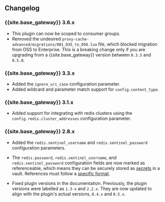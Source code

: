## Changelog

### {{site.base_gateway}} 3.6.x
* This plugin can now be scoped to consumer groups.
* Removed the undesired `proxy-cache-advanced/migrations/001_035_to_050.lua` file, which blocked migration from OSS to Enterprise. 
This is a breaking change only if you are upgrading from a {{site.base_gateway}} version between `0.3.5` and `0.5.0`.

### {{site.base_gateway}} 3.3.x
* Added the `ignore_uri_case` configuration parameter.
* Added wildcard and parameter match support for `config.content_type`.

### {{site.base_gateway}} 3.1.x
* Added support for integrating with redis clusters using the `config.redis.cluster_addresses` configuration parameter.

### {{site.base_gateway}} 2.8.x

* Added the `redis.sentinel_username` and `redis.sentinel_password` configuration
parameters.

* The `redis.password`, `redis.sentinel_username`, and `redis.sentinel_password`
configuration fields are now marked as referenceable, which means they can be
securely stored as [secrets](/gateway/latest/kong-enterprise/secrets-management/getting-started/)
in a vault. References must follow a [specific format](/gateway/latest/kong-enterprise/secrets-management/reference-format/).

* Fixed plugin versions in the documentation. Previously, the plugin versions
were labelled as `1.3-x` and `2.2.x`. They are now updated to align with the
plugin's actual versions, `0.4.x` and `0.5.x`.
